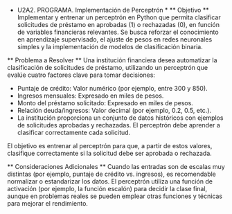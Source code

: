 * U2A2. PROGRAMA. Implementación de Perceptrón *
** Objetivo **
Implementar y entrenar un perceptrón en Python que permita clasificar solicitudes de préstamo en aprobadas (1) o rechazadas (0), en función de variables financieras relevantes. Se busca reforzar el conocimiento en aprendizaje supervisado, el ajuste de pesos en redes neuronales simples y la implementación de modelos de clasificación binaria.

** Problema a Resolver ** 
Una institución financiera desea automatizar la clasificación de solicitudes de préstamo, utilizando un perceptrón que evalúe cuatro factores clave para tomar decisiones:
- Puntaje de crédito: Valor numérico (por ejemplo, entre 300 y 850).
- Ingresos mensuales: Expresado en miles de pesos.
- Monto del préstamo solicitado: Expresado en miles de pesos.
- Relación deuda/ingresos: Valor decimal (por ejemplo, 0.2, 0.5, etc.).
- La institución proporciona un conjunto de datos históricos con ejemplos de solicitudes aprobadas y rechazadas. El perceptrón debe aprender a clasificar correctamente cada solicitud.

El objetivo es entrenar al perceptrón para que, a partir de estos valores, clasifique correctamente si la solicitud debe ser aprobada o rechazada.

** Consideraciones Adicionales ** 
Cuando las entradas son de escalas muy distintas (por ejemplo, puntaje de crédito vs. ingresos), es recomendable normalizar o estandarizar los datos.
El perceptrón utiliza una función de activación (por ejemplo, la función escalón) para decidir la clase final, aunque en problemas reales se pueden emplear otras funciones y técnicas para mejorar el rendimiento.

